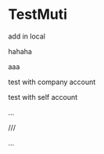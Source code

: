 # TestMuti

add in local

hahaha

aaa

test with company account

test with self account

...

///

...